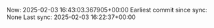 Now: 2025-02-03 16:43:03.367905+00:00 Earliest commit since sync: None Last sync: 2025-02-03 16:22:37+00:00
